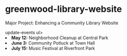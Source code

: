 # greenwood-library-website
Major Project: Enhancing a Community Library Website

<!DOCTYPE html>
<html>
<head>
  update-events
</head>
<body>
  ul>
  <li><strong>May 12:</strong> Neighborhood Cleanup at Central Park</li>
  <li><strong>June 3:</strong> Community Potluck at Town Hall</li>
</ul>
  <li><strong>July 15:</strong> Music Festival at Riverfront Park</li> <!-- New event -->
</ul>
</body>
</html>
